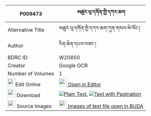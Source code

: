 |P009473|མཚུར་ཕུ་དགོན་གྱི་དཀར་ཆག 
| --- | --- 
|Alternative Title |མཚུར་ཕུ་དགོན་གྱི་དཀར་ཆག་ཀུན་གསལ་མེ་ལོང་།
|Author| རིན་ཆེན་དཔལ་བཟང་།
|BDRC ID | W20850
|Creator | Google OCR
|Number of Volumes| 1
|<img width="25" src="https://img.icons8.com/color/25/000000/edit-property.png">Edit Online| [<img width="25" src="https://avatars.githubusercontent.com/u/45091458?s=200&v=4"> Open in Editor](http://editor.openpecha.org/P009473)
|<img width="25" src="https://img.icons8.com/fluent/48/000000/download-2.png"/>  Download | [![](https://img.icons8.com/color/20/000000/txt.png)Plain Text](https://github.com/Openpecha/P009473/releases/download/v1/tsurpu_gon_gyi_karchak_plain_P009473.zip), [![](https://img.icons8.com/color/20/000000/txt.png)Text with Pagination](https://github.com/Openpecha/P009473/releases/download/v1/tsurpu_gon_gyi_karchak_pages_P009473.zip)
|<img width="25" src="https://img.icons8.com/plasticine/100/000000/pictures-folder.png"/>  Source Images | [<img width="25" src="https://library.bdrc.io/icons/BUDA-small.svg"> Images of text file open in BUDA](https://library.bdrc.io/show/bdr:W20850)